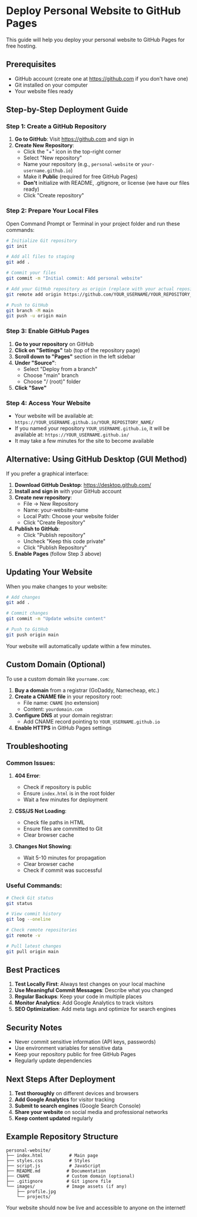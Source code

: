 # Deploy Personal Website to GitHub Pages

This guide will help you deploy your personal website to GitHub Pages for free hosting.

## Prerequisites
- GitHub account (create one at https://github.com if you don't have one)
- Git installed on your computer
- Your website files ready

## Step-by-Step Deployment Guide

### Step 1: Create a GitHub Repository

1. **Go to GitHub**: Visit https://github.com and sign in
2. **Create New Repository**:
   - Click the "+" icon in the top-right corner
   - Select "New repository"
   - Name your repository (e.g., `personal-website` or `your-username.github.io`)
   - Make it **Public** (required for free GitHub Pages)
   - **Don't** initialize with README, .gitignore, or license (we have our files ready)
   - Click "Create repository"

### Step 2: Prepare Your Local Files

Open Command Prompt or Terminal in your project folder and run these commands:

```bash
# Initialize Git repository
git init

# Add all files to staging
git add .

# Commit your files
git commit -m "Initial commit: Add personal website"

# Add your GitHub repository as origin (replace with your actual repository URL)
git remote add origin https://github.com/YOUR_USERNAME/YOUR_REPOSITORY_NAME.git

# Push to GitHub
git branch -M main
git push -u origin main
```

### Step 3: Enable GitHub Pages

1. **Go to your repository** on GitHub
2. **Click on "Settings"** tab (top of the repository page)
3. **Scroll down to "Pages"** section in the left sidebar
4. **Under "Source"**:
   - Select "Deploy from a branch"
   - Choose "main" branch
   - Choose "/ (root)" folder
5. **Click "Save"**

### Step 4: Access Your Website

- Your website will be available at: `https://YOUR_USERNAME.github.io/YOUR_REPOSITORY_NAME/`
- If you named your repository `YOUR_USERNAME.github.io`, it will be available at: `https://YOUR_USERNAME.github.io/`
- It may take a few minutes for the site to become available

## Alternative: Using GitHub Desktop (GUI Method)

If you prefer a graphical interface:

1. **Download GitHub Desktop**: https://desktop.github.com/
2. **Install and sign in** with your GitHub account
3. **Create new repository**:
   - File → New Repository
   - Name: your-website-name
   - Local Path: Choose your website folder
   - Click "Create Repository"
4. **Publish to GitHub**:
   - Click "Publish repository"
   - Uncheck "Keep this code private"
   - Click "Publish Repository"
5. **Enable Pages** (follow Step 3 above)

## Updating Your Website

When you make changes to your website:

```bash
# Add changes
git add .

# Commit changes
git commit -m "Update website content"

# Push to GitHub
git push origin main
```

Your website will automatically update within a few minutes.

## Custom Domain (Optional)

To use a custom domain like `yourname.com`:

1. **Buy a domain** from a registrar (GoDaddy, Namecheap, etc.)
2. **Create a CNAME file** in your repository root:
   - File name: `CNAME` (no extension)
   - Content: `yourdomain.com`
3. **Configure DNS** at your domain registrar:
   - Add CNAME record pointing to `YOUR_USERNAME.github.io`
4. **Enable HTTPS** in GitHub Pages settings

## Troubleshooting

### Common Issues:

1. **404 Error**: 
   - Check if repository is public
   - Ensure `index.html` is in the root folder
   - Wait a few minutes for deployment

2. **CSS/JS Not Loading**:
   - Check file paths in HTML
   - Ensure files are committed to Git
   - Clear browser cache

3. **Changes Not Showing**:
   - Wait 5-10 minutes for propagation
   - Clear browser cache
   - Check if commit was successful

### Useful Commands:

```bash
# Check Git status
git status

# View commit history
git log --oneline

# Check remote repositories
git remote -v

# Pull latest changes
git pull origin main
```

## Best Practices

1. **Test Locally First**: Always test changes on your local machine
2. **Use Meaningful Commit Messages**: Describe what you changed
3. **Regular Backups**: Keep your code in multiple places
4. **Monitor Analytics**: Add Google Analytics to track visitors
5. **SEO Optimization**: Add meta tags and optimize for search engines

## Security Notes

- Never commit sensitive information (API keys, passwords)
- Use environment variables for sensitive data
- Keep your repository public for free GitHub Pages
- Regularly update dependencies

## Next Steps After Deployment

1. **Test thoroughly** on different devices and browsers
2. **Add Google Analytics** for visitor tracking
3. **Submit to search engines** (Google Search Console)
4. **Share your website** on social media and professional networks
5. **Keep content updated** regularly

## Example Repository Structure

```
personal-website/
├── index.html          # Main page
├── styles.css          # Styles
├── script.js           # JavaScript
├── README.md          # Documentation
├── CNAME              # Custom domain (optional)
├── .gitignore         # Git ignore file
└── images/            # Image assets (if any)
    ├── profile.jpg
    └── projects/
```

Your website should now be live and accessible to anyone on the internet!
